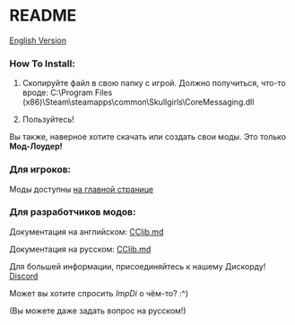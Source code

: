 ﻿# README

[English Version](../README.md)

### How To Install:

1. Скопируйте файл в свою папку с игрой. Должно получиться, что-то вроде: 
C:\Program Files (x86)\Steam\steamapps\common\Skullgirls\CoreMessaging.dll

2. Пользуйтесь!

Вы также, наверное хотите скачать или создать свои моды.
Это только **Мод-Лоудер!**

### Для игроков:
Моды доступны [на главной странице](https://github.com/Back-Black-Door)

### Для разработчиков модов:

Документация на английском: [CClib.md](CClib.md)

Документация на русском: [CClib.md](CCLib_RU.md)

Для большей информации, присоединяйтесь к нашему Дискорду! [Discord](https://discord.gg/4ufGJQjkpc)

Может вы хотите спросить _ImpDi_ о чём-то? :^) 

(Вы можете даже задать вопрос на русском!)
